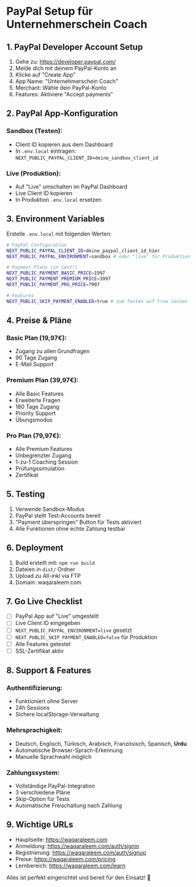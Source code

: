 # PayPal Setup für Unternehmerschein Coach

## 1. PayPal Developer Account Setup

1. Gehe zu: https://developer.paypal.com/
2. Melde dich mit deinem PayPal-Konto an
3. Klicke auf "Create App"
4. App Name: "Unternehmerschein Coach"
5. Merchant: Wähle dein PayPal-Konto
6. Features: Aktiviere "Accept payments"

## 2. PayPal App-Konfiguration

### Sandbox (Testen):
- Client ID kopieren aus dem Dashboard
- In `.env.local` eintragen: `NEXT_PUBLIC_PAYPAL_CLIENT_ID=deine_sandbox_client_id`

### Live (Produktion):
- Auf "Live" umschalten im PayPal Dashboard
- Live Client ID kopieren
- In Produktion `.env.local` ersetzen

## 3. Environment Variables

Erstelle `.env.local` mit folgenden Werten:

```bash
# PayPal Configuration
NEXT_PUBLIC_PAYPAL_CLIENT_ID=deine_paypal_client_id_hier
NEXT_PUBLIC_PAYPAL_ENVIRONMENT=sandbox # oder "live" für Produktion

# Payment Plans (in Cent!)
NEXT_PUBLIC_PAYMENT_BASIC_PRICE=1997
NEXT_PUBLIC_PAYMENT_PREMIUM_PRICE=3997
NEXT_PUBLIC_PAYMENT_PRO_PRICE=7997

# Features
NEXT_PUBLIC_SKIP_PAYMENT_ENABLED=true # zum Testen auf true lassen
```

## 4. Preise & Pläne

### Basic Plan (19,97€):
- Zugang zu allen Grundfragen
- 90 Tage Zugang
- E-Mail Support

### Premium Plan (39,97€):
- Alle Basic Features
- Erweiterte Fragen
- 180 Tage Zugang
- Priority Support
- Übungsmodus

### Pro Plan (79,97€):
- Alle Premium Features
- Unbegrenzter Zugang
- 1-zu-1 Coaching Session
- Prüfungssimulation
- Zertifikat

## 5. Testing

1. Verwende Sandbox-Modus
2. PayPal stellt Test-Accounts bereit
3. "Payment überspringen" Button für Tests aktiviert
4. Alle Funktionen ohne echte Zahlung testbar

## 6. Deployment

1. Build erstellt mit: `npm run build`
2. Dateien in `dist/` Ordner
3. Upload zu All-inkl via FTP
4. Domain: waqaraleem.com

## 7. Go Live Checklist

- [ ] PayPal App auf "Live" umgestellt
- [ ] Live Client ID eingegeben
- [ ] `NEXT_PUBLIC_PAYPAL_ENVIRONMENT=live` gesetzt
- [ ] `NEXT_PUBLIC_SKIP_PAYMENT_ENABLED=false` für Produktion
- [ ] Alle Features getestet
- [ ] SSL-Zertifikat aktiv

## 8. Support & Features

### Authentifizierung:
- Funktioniert ohne Server
- 24h Sessions
- Sichere localStorage-Verwaltung

### Mehrsprachigkeit:
- Deutsch, Englisch, Türkisch, Arabisch, Französisch, Spanisch, **Urdu**
- Automatische Browser-Sprach-Erkennung
- Manuelle Sprachwahl möglich

### Zahlungssystem:
- Vollständige PayPal-Integration
- 3 verschiedene Pläne
- Skip-Option für Tests
- Automatische Freischaltung nach Zahlung

## 9. Wichtige URLs

- Hauptseite: https://waqaraleem.com
- Anmeldung: https://waqaraleem.com/auth/signin
- Registrierung: https://waqaraleem.com/auth/signup  
- Preise: https://waqaraleem.com/pricing
- Lernbereich: https://waqaraleem.com/learn

Alles ist perfekt eingerichtet und bereit für den Einsatz! 🚀

